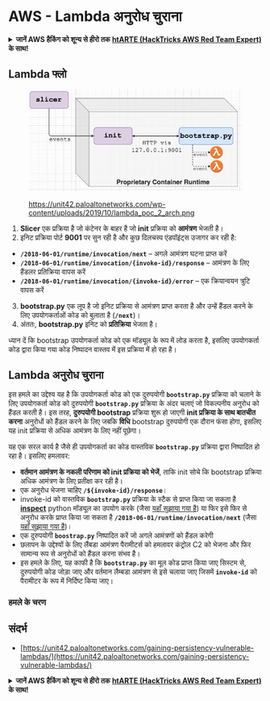 # AWS - Lambda अनुरोध चुराना

<details>

<summary><strong>जानें AWS हैकिंग को शून्य से हीरो तक</strong> <a href="https://training.hacktricks.xyz/courses/arte"><strong>htARTE (HackTricks AWS Red Team Expert)</strong></a><strong> के साथ!</strong></summary>

HackTricks का समर्थन करने के अन्य तरीके:

* यदि आप अपनी **कंपनी का विज्ञापन HackTricks में देखना चाहते हैं** या **HackTricks को PDF में डाउनलोड** करना चाहते हैं तो [**सब्सक्रिप्शन प्लान्स**](https://github.com/sponsors/carlospolop) देखें!
* [**आधिकारिक PEASS और HackTricks स्वैग**](https://peass.creator-spring.com) प्राप्त करें
* हमारा विशेष [**NFTs**](https://opensea.io/collection/the-peass-family) संग्रह, यानी [**The PEASS Family**](https://opensea.io/collection/the-peass-family) खोजें
* **जुड़ें** 💬 [**डिस्कॉर्ड समूह**](https://discord.gg/hRep4RUj7f) या [**टेलीग्राम समूह**](https://t.me/peass) से या हमें **ट्विटर** 🐦 [**@hacktricks\_live**](https://twitter.com/hacktricks\_live)** पर फॉलो** करें।
* **हैकिंग ट्रिक्स साझा करें** और **HackTricks** और **HackTricks Cloud** github रेपो में **PR जमा** करके।

</details>

## Lambda फ्लो

<figure><img src="../../../../.gitbook/assets/image (152).png" alt=""><figcaption><p><a href="https://unit42.paloaltonetworks.com/wp-content/uploads/2019/10/lambda_poc_2_arch.png">https://unit42.paloaltonetworks.com/wp-content/uploads/2019/10/lambda_poc_2_arch.png</a></p></figcaption></figure>

1. **Slicer** एक प्रक्रिया है जो कंटेनर के बाहर है जो **init** प्रक्रिया को **आमंत्रण** भेजती है।
2. इनिट प्रक्रिया पोर्ट **9001** पर सुन रही है और कुछ दिलचस्प एंडपॉइंट्स उजागर कर रही है:
* **`/2018-06-01/runtime/invocation/next`** – अगले आमंत्रण घटना प्राप्त करें
* **`/2018-06-01/runtime/invocation/{invoke-id}/response`** – आमंत्रण के लिए हैंडलर प्रतिक्रिया वापस करें
* **`/2018-06-01/runtime/invocation/{invoke-id}/error`** – एक क्रियान्वयन त्रुटि वापस करें
3. **bootstrap.py** एक लूप है जो इनिट प्रक्रिया से आमंत्रण प्राप्त करता है और उन्हें हैंडल करने के लिए उपयोगकर्ताओं कोड को बुलाता है (**`/next`**)।
4. अंततः, **bootstrap.py** इनिट को **प्रतिक्रिया** भेजता है।

ध्यान दें कि bootstrap उपयोगकर्ता कोड को एक मॉड्यूल के रूप में लोड करता है, इसलिए उपयोगकर्ता कोड द्वारा किया गया कोड निष्पादन वास्तव में इस प्रक्रिया में हो रहा है।

## Lambda अनुरोध चुराना

इस हमले का उद्देश्य यह है कि उपयोगकर्ता कोड को एक दुरुपयोगी **`bootstrap.py`** प्रक्रिया को चलाने के लिए उपयोगकर्ता कोड को दुरुपयोगी **`bootstrap.py`** प्रक्रिया के अंदर चलाएं जो विकल्पनीय अनुरोध को हैंडल करती है। इस तरह, **दुरुपयोगी bootstrap** प्रक्रिया शुरू हो जाएगी **init प्रक्रिया के साथ बातचीत करना** अनुरोधों को हैंडल करने के लिए जबकि **विधि** bootstrap दुरुपयोगी एक दौरान फंसा होगा, इसलिए यह init प्रक्रिया से अधिक आमंत्रण के लिए नहीं पूछेगा।

यह एक सरल कार्य है जैसे ही उपयोगकर्ता का कोड वास्तविक **`bootstrap.py`** प्रक्रिया द्वारा निष्पादित हो रहा है। इसलिए हमलावर:

* **वर्तमान आमंत्रण के नकली परिणाम को init प्रक्रिया को भेजें**, ताकि init सोचे कि bootstrap प्रक्रिया अधिक आमंत्रण के लिए प्रतीक्षा कर रही है।
* एक अनुरोध भेजना चाहिए **`/${invoke-id}/response`**।
* invoke-id को वास्तविक **`bootstrap.py`** प्रक्रिया के स्टैक से प्राप्त किया जा सकता है [**inspect**](https://docs.python.org/3/library/inspect.html) python मॉड्यूल का उपयोग करके (जैसा [यहाँ सुझाया गया है](https://github.com/twistlock/lambda-persistency-poc/blob/master/poc/switch\_runtime.py)) या फिर इसे फिर से अनुरोध करके प्राप्त किया जा सकता है **`/2018-06-01/runtime/invocation/next`** (जैसा [यहाँ सुझाया गया है](https://github.com/Djkusik/serverless\_persistency\_poc/blob/master/gcp/exploit\_files/switcher.py))।
* एक दुरुपयोगी **`boostrap.py`** निष्पादित करें जो अगले आमंत्रणों को हैंडल करेगी
* छलापन के उद्देश्यों के लिए लैंबडा आमंत्रण पैरामीटर्स को हमलावर कंट्रोल C2 को भेजना और फिर सामान्य रूप से अनुरोधों को हैंडल करना संभव है।
* इस हमले के लिए, यह काफी है कि **`bootstrap.py`** का मूल कोड प्राप्त किया जाए सिस्टम से, दुरुपयोगी कोड जोड़ा जाए और वर्तमान लैम्बडा आमंत्रण से इसे चलाया जाए जिसमें **`invoke-id`** को पैरामीटर के रूप में निर्दिष्ट किया जाए।

### हमले के चरण

## संदर्भ

* [https://unit42.paloaltonetworks.com/gaining-persistency-vulnerable-lambdas/](https://unit42.paloaltonetworks.com/gaining-persistency-vulnerable-lambdas/) 

<details>

<summary><strong>जानें AWS हैकिंग को शून्य से हीरो तक</strong> <a href="https://training.hacktricks.xyz/courses/arte"><strong>htARTE (HackTricks AWS Red Team Expert)</strong></a><strong> के साथ!</strong></summary>

HackTricks का समर्थन करने के अन्य तरीके:

* यदि आप अपनी **कंपनी का विज्ञापन HackTricks में देखना चाहते हैं** या **HackTricks को PDF में डाउनलोड** करना चाहते हैं तो [**सब्सक्रिप्शन प्लान्स**](https://github.com/sponsors/carlospolop) देखें!
* [**आधिकारिक PEASS और HackTricks स्वैग**](https://peass.creator-spring.com) प्राप्त करें
* हमारा विशेष [**NFTs**](https://opensea.io/collection/the-peass-family) संग्रह, यानी [**The PEASS Family**](https://opensea.io/collection/the-peass-family) खोजें
* **जुड़ें** 💬 [**डिस्कॉर्ड समूह**](https://discord.gg/hRep4RUj7f) या [**टेलीग्राम समूह**](https://t.me/peass) से या हमें **ट्विटर** 🐦 [**@hacktricks\_live**](https://twitter.com/hacktricks\_live)** पर फॉलो** करें।
* **हैकिंग ट्रिक्स साझा करें** और **HackTricks** और **HackTricks Cloud** github रेपो में **PR जमा** करके।

</details>
